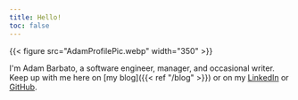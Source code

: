 ```yaml
---
title: Hello!
toc: false
---
```


{{< figure src="AdamProfilePic.webp" width="350" >}}

I'm Adam Barbato, a software engineer, manager, and occasional writer. Keep up with me here on [my blog]({{< ref "/blog" >}}) or on my [LinkedIn](https://linkedin.com/in/adambarbato) or [GitHub](https://github.com/adambarbato).